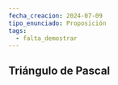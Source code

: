```yaml
---
fecha_creacion: 2024-07-09
tipo_enunciado: Proposición
tags:
  - falta_demostrar
---
```

## Triángulo de Pascal